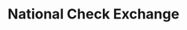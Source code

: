 ---
title: National Check Exchange
slug: national-check-exchange
updated-on: '2024-05-30T13:44:31.749Z'
created-on: '2024-05-30T13:41:46.671Z'
published-on: '2024-05-30T13:54:32.469Z'
f_city-state-2:
- cms/city/lexington-ky.md
- cms/city/hubbard-oh.md
- cms/city/marietta-oh.md
- cms/city/jackson-oh.md
- cms/city/athens-oh.md
- cms/city/bridgeport-oh.md
- cms/city/palestine-oh.md
- cms/city/steubenville-oh.md
- cms/city/glenshaw-pa.md
- cms/city/washington-pa.md
- cms/city/pittsburgh-pa.md
- cms/city/martins-ferry-oh.md
- cms/city/east-liverpool-oh.md
- cms/city/new-castle-pa.md
f_locations:
- cms/payday-loan/national-check-exchange-22776.md
- cms/payday-loan/national-check-exchange-22777.md
- cms/payday-loan/national-check-exchange-22778.md
- cms/payday-loan/national-check-exchange-22779.md
- cms/payday-loan/national-check-exchange-22780.md
- cms/payday-loan/national-check-exchange-22781.md
- cms/payday-loan/national-check-exchange-22782.md
- cms/payday-loan/national-check-exchange-22783.md
- cms/payday-loan/national-check-exchange-22784.md
- cms/payday-loan/national-check-exchange-22785.md
- cms/payday-loan/national-check-exchange-22786.md
- cms/payday-loan/national-check-exchange-22787.md
- cms/payday-loan/national-check-exchange-22788.md
- cms/payday-loan/national-check-exchange-22789.md
- cms/payday-loan/national-check-exchange-22790.md
- cms/payday-loan/national-check-exchange-22791.md
- cms/payday-loan/national-check-exchange-22792.md
- cms/payday-loan/national-check-exchange-22793.md
- cms/payday-loan/national-check-exchange-22794.md
- cms/payday-loan/national-check-exchange-22795.md
- cms/payday-loan/national-check-exchange-22796.md
- cms/payday-loan/national-check-exchange-22797.md
- cms/payday-loan/national-check-exchange-22798.md
- cms/payday-loan/national-check-exchange-22799.md
f_states:
- cms/state/kentucky.md
- cms/state/ohio.md
- cms/state/pennsylvania.md
layout: '[company].html'
tags: company
---